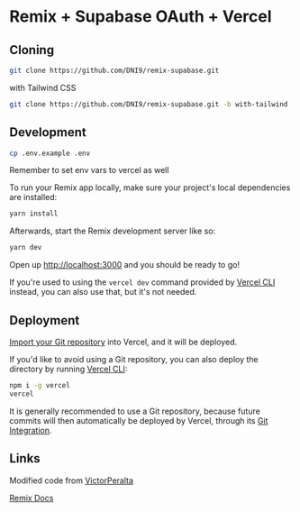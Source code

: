 # Remix + Supabase OAuth + Vercel

## Cloning

```sh
git clone https://github.com/DNI9/remix-supabase.git
```

with Tailwind CSS

```sh
git clone https://github.com/DNI9/remix-supabase.git -b with-tailwind
```

## Development

```sh
cp .env.example .env
```

Remember to set env vars to vercel as well

To run your Remix app locally, make sure your project's local dependencies are installed:

```sh
yarn install
```

Afterwards, start the Remix development server like so:

```sh
yarn dev
```

Open up [http://localhost:3000](http://localhost:3000) and you should be ready to go!

If you're used to using the `vercel dev` command provided by [Vercel CLI](https://vercel.com/cli) instead, you can also use that, but it's not needed.

## Deployment

[Import your Git repository](https://vercel.com/new) into Vercel, and it will be deployed.

If you'd like to avoid using a Git repository, you can also deploy the directory by running [Vercel CLI](https://vercel.com/cli):

```sh
npm i -g vercel
vercel
```

It is generally recommended to use a Git repository, because future commits will then automatically be deployed by Vercel, through its [Git Integration](https://vercel.com/docs/concepts/git).

## Links

Modified code from [VictorPeralta](https://github.com/VictorPeralta/supabase-remix-auth)

[Remix Docs](https://remix.run/docs)
